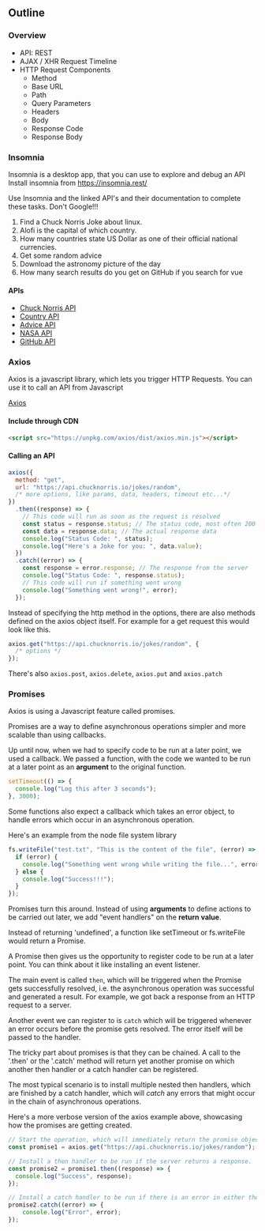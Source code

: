 ## Outline

### Overview

- API: REST
- AJAX / XHR Request Timeline
- HTTP Request Components
  - Method
  - Base URL
  - Path
  - Query Parameters
  - Headers
  - Body
  - Response Code
  - Response Body


### Insomnia

Insomnia is a desktop app, that you can use to explore and debug an API
Install insomnia from <https://insomnia.rest/>

Use Insomnia and the linked API's and their documentation to complete these tasks.
Don't Google!!!

1. Find a Chuck Norris Joke about linux.
2. Alofi is the capital of which country.
3. How many countries state US Dollar as one of their official national currencies.
4. Get some random advice
5. Download the astronomy picture of the day
6. How many search results do you get on GitHub if you search for vue

#### APIs

- [Chuck Norris API](https://api.chucknorris.io/)
- [Country API](https://restcountries.eu/)
- [Advice API](https://api.adviceslip.com/)
- [NASA API](https://api.nasa.gov/index.html)
- [GitHub API](https://developer.github.com/v3/)


### Axios

Axios is a javascript library, which lets you trigger HTTP Requests.
You can use it to call an API from Javascript

[Axios](https://github.com/axios/axios)


#### Include through CDN

```html
<script src="https://unpkg.com/axios/dist/axios.min.js"></script>
```

#### Calling an API

```js
axios({
  method: "get",
  url: "https://api.chucknorris.io/jokes/random",
  /* more options, like params, data, headers, timeout etc...*/
})
  .then((response) => {
    // This code will run as soon as the request is resolved
    const status = response.status; // The status code, most often 200
    const data = response.data; // The actual response data
    console.log("Status Code: ", status);
    console.log("Here's a Joke for you: ", data.value);
  })
  .catch((error) => {
    const response = error.response; // The response from the server
    console.log("Status Code: ", response.status);
    // This code will run if something went wrong
    console.log("Something went wrong!", error);
  });
```

Instead of specifying the http method in the options, there are also methods defined on the axios object itself. For example for a get request this would look like this.

```js
axios.get("https://api.chucknorris.io/jokes/random", {
  /* options */
});
```

There's also `axios.post`, `axios.delete`, `axios.put` and `axios.patch`


### Promises

Axios is using a Javascript feature called promises.

Promises are a way to define asynchronous operations simpler and more scalable than using callbacks.

Up until now, when we had to specify code to be run at a later point, we used a callback.
We passed a function, with the code we wanted to be run at a later point as an **argument** to the original function.

```js
setTimeout(() => {
  console.log("Log this after 3 seconds");
}, 3000);
```

Some functions also expect a callback which takes an error object, to handle errors which occur in an asynchronous operation.

Here's an example from the node file system library

```js
fs.writeFile("test.txt", "This is the content of the file", (error) => {
  if (error) {
    console.log("Something went wrong while writing the file...", error);
  } else {
    console.log("Success!!!");
  }
});
```

Promises turn this around.
Instead of using **arguments** to define actions to be carried out later, we add "event handlers" on the **return value**.

Instead of returning 'undefined', a function like setTimeout or fs.writeFile would return a Promise.

A Promise then gives us the opportunity to register code to be run at a later point.
You can think about it like installing an event listener.

The main event is called `then`, which will be triggered when the Promise gets successfully resolved, i.e. the asynchronous operation was successful and generated a result. For example, we got back a response from an HTTP request to a server.

Another event we can register to is `catch` which will be triggered whenever an error occurs before the promise gets resolved.
The error itself will be passed to the handler.

The tricky part about promises is that they can be chained.
A call to the '.then' or the '.catch' method will return yet another promise on which another then handler or a catch handler can be registered.

The most typical scenario is to install multiple nested then handlers, which are finished by a catch handler, which will _catch_ any errors that might occur in the chain of asynchronous operations.

Here's a more verbose version of the axios example above, showcasing how the promises are getting created.

```js
// Start the operation, which will immediately return the promise object
const promise1 = axios.get("https://api.chucknorris.io/jokes/random");

// Install a then handler to be run if the server returns a response.
const promise2 = promise1.then((response) => {
  console.log("Success", response);
});

// Install a catch handler to be run if there is an error in either the original request or the then handler.
promise2.catch((error) => {
    console.log("Error", error);
});
```


